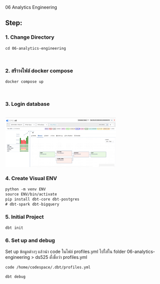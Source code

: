 06 Analytics Engineering

## Step:
### 1. Change Directory
```
cd 06-analytics-engineering
```
<br>

### 2. สร้าางไฟล์ docker compose
```
docker compose up
```
<br>

### 3. Login database
<br>
<img src="https://github.com/pearmai1997/ds525-dw-and-bi/blob/main/05-creating-and-scheduling-data-pipelines/img/Screen Shot 2567-04-22 at 17.22.58.png" width="70%"></img> 
<br>

### 4. Create Visual ENV
```
python -m venv ENV
source ENV/bin/activate
pip install dbt-core dbt-postgres 
# dbt-spark dbt-bigquery
```

### 5. Initial Project
```
dbt init
```

### 6. Set up and debug
Set up ข้อมูลต่างๆ แล้วนำ code ในไฟล์ profiles.yml ไปใส่ใน folder 06-analytics-engineering > ds525 ตั้งชื่อว่า profiles.yml
```
code /home/codespace/.dbt/profiles.yml
```

```
dbt debug
```